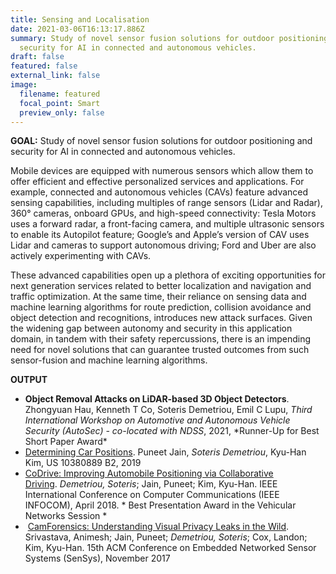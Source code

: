 ```yaml
---
title: Sensing and Localisation
date: 2021-03-06T16:13:17.886Z
summary: Study of novel sensor fusion solutions for outdoor positioning and
  security for AI in connected and autonomous vehicles.
draft: false
featured: false
external_link: false
image:
  filename: featured
  focal_point: Smart
  preview_only: false
---
```

**GOAL:** Study of novel sensor fusion solutions for outdoor positioning and security for AI in connected and autonomous vehicles.

Mobile devices are equipped with numerous sensors which allow them to offer efficient and effective personalized services and applications. For example, connected and autonomous vehicles (CAVs) feature advanced sensing capabilities, including multiples of range sensors (Lidar and Radar), 360° cameras, onboard GPUs, and high-speed connectivity: Tesla Motors uses a forward radar, a front-facing camera, and multiple ultrasonic sensors to enable its Autopilot feature; Google’s and Apple’s version of CAV uses Lidar and cameras to support autonomous driving; Ford and Uber are also actively experimenting with CAVs.

These advanced capabilities open up a plethora of exciting opportunities for next generation services related to better localization and navigation and traffic optimization. At the same time, their reliance on sensing data and machine learning algorithms for route prediction, collision avoidance and object detection and recognitions, introduces new attack surfaces. Given the widening gap between autonomy and security in this application domain, in tandem with their safety repercussions, there is an impending need for novel solutions that can guarantee trusted outcomes from such sensor-fusion and machine learning algorithms.

**OUTPUT**

* **Object Removal Attacks on LiDAR-based 3D Object Detectors**. Zhongyuan Hau, Kenneth T Co, Soteris Demetriou, Emil C Lupu, *Third International Workshop on Automotive and Autonomous Vehicle Security (AutoSec) - co-located with NDSS*, 2021, \*Runner-Up for Best Short Paper Award\*
* [Determining Car Positions](https://patents.google.com/patent/US10380889B2/en). Puneet Jain, *Soteris Demetriou*, Kyu-Han Kim, US 10380889 B2, 2019
* [CoDrive: Improving Automobile Positioning via Collaborative Driving](https://ieeexplore.ieee.org/document/8486281). *Demetriou, Soteris*; Jain, Puneet; Kim, Kyu-Han. IEEE International Conference on Computer Communications (IEEE INFOCOM), April 2018. \* Best Presentation Award in the Vehicular Networks Session \*
*  [CamForensics: Understanding Visual Privacy Leaks in the Wild](https://users.cs.duke.edu/~animeshs/project/camforensics/camforensics.pdf). Srivastava, Animesh; Jain, Puneet; *Demetriou, Soteris*; Cox, Landon; Kim, Kyu-Han. 15th ACM Conference on Embedded Networked Sensor Systems (SenSys), November 2017

